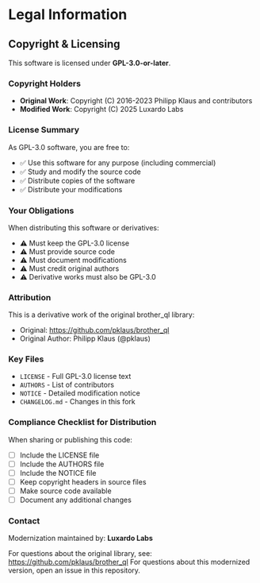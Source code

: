 # Legal Information

## Copyright & Licensing

This software is licensed under **GPL-3.0-or-later**.

### Copyright Holders
- **Original Work**: Copyright (C) 2016-2023 Philipp Klaus and contributors
- **Modified Work**: Copyright (C) 2025 Luxardo Labs

### License Summary
As GPL-3.0 software, you are free to:
- ✅ Use this software for any purpose (including commercial)
- ✅ Study and modify the source code
- ✅ Distribute copies of the software
- ✅ Distribute your modifications

### Your Obligations
When distributing this software or derivatives:
- ⚠️ Must keep the GPL-3.0 license
- ⚠️ Must provide source code
- ⚠️ Must document modifications
- ⚠️ Must credit original authors
- ⚠️ Derivative works must also be GPL-3.0

### Attribution
This is a derivative work of the original brother_ql library:
- Original: https://github.com/pklaus/brother_ql
- Original Author: Philipp Klaus (@pklaus)

### Key Files
- `LICENSE` - Full GPL-3.0 license text
- `AUTHORS` - List of contributors
- `NOTICE` - Detailed modification notice
- `CHANGELOG.md` - Changes in this fork

### Compliance Checklist for Distribution
When sharing or publishing this code:
- [ ] Include the LICENSE file
- [ ] Include the AUTHORS file
- [ ] Include the NOTICE file
- [ ] Keep copyright headers in source files
- [ ] Make source code available
- [ ] Document any additional changes

### Contact
Modernization maintained by: **Luxardo Labs**

For questions about the original library, see: https://github.com/pklaus/brother_ql
For questions about this modernized version, open an issue in this repository.